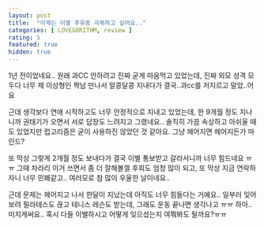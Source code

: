 ```yaml
---
layout: post
title:  "이제는 이별 후유증 극복하고 싶어요.."
categories: [ LOVEGORITHM, review ]
rating: 5
featured: true
hidden: true
---
```


1년 전이었네요.. 원래 과CC 안하려고 진짜 굳게 마음먹고 있었는데, 진짜 외모 성격 모두다 너무 제 이상형인 짝남 만나서 알콩달콩 지내다가 결국..과cc를 저지르고 말았..어요

근데 생각보다 연애 시작하고도 너무 안정적으로 지내고 있었는데, 한 9개월 정도 지나니까 권태기가 오면서 서로 답장도 느려지고 그랬네요.. 솔직히 가끔 속상하고 아쉬울 때도 있었지만 럽고리즘은 굳이 사용하진 않았던 것 같아요. 그냥 헤어지면 헤어지든가 마인드?

또 막상 그렇게 2개월 정도 보내다가 결국 이별 통보받고 갈라서니까 너무 힘드네요 ㅠㅠ 그때 차라리 이거 쓰면서 좀 더 잘해볼껄 후회도 엄청 많이 되고, 또 막상 지금 연락하자니 너무 민폐같고.. 여러모로 참 많이 우울한 날이네요..

근데 문제는 헤어지고 나서 한달이 지났는데 아직도 너무 힘들다는 거예요.. 일부러 잊어보려 필라테스도 끊고 테니스 레슨도 받는데, 그래도 운동 끝나면 생각나고 ㅠㅠ 하아.. 미치게써요.. 혹시 다들 이별하시고 어떻게 잊으셨는지 여쭤봐도 될까요?ㅠㅠ